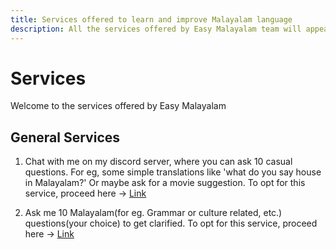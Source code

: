 ```yaml
---
title: Services offered to learn and improve Malayalam language
description: All the services offered by Easy Malayalam team will appear here.
---
```


# Services

Welcome to the services offered by Easy Malayalam

## General Services

1. Chat with me on my discord server, where you can ask 10 casual questions. For eg, some simple translations like 'what do you say house in Malayalam?' Or maybe ask for a movie suggestion. To opt for this service, proceed here -> [Link](https://www.buymeacoffee.com/easymalayalam/e/124605)

2. Ask me 10 Malayalam(for eg. Grammar or culture related, etc.) questions(your choice) to get clarified. To opt for this service, proceed here -> [Link](https://www.buymeacoffee.com/easymalayalam/e/124606)
